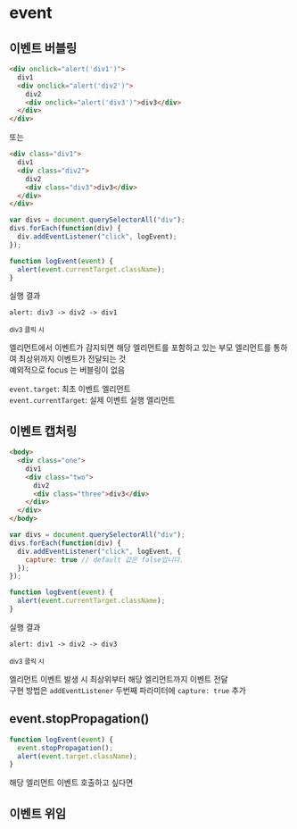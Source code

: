 # event

## 이벤트 버블링

```html
<div onclick="alert('div1')">
  div1
  <div onclick="alert('div2')">
    div2
    <div onclick="alert('div3')">div3</div>
  </div>
</div>
```

또는

```html
<div class="div1">
  div1
  <div class="div2">
    div2
    <div class="div3">div3</div>
  </div>
</div>
```

```javascript
var divs = document.querySelectorAll("div");
divs.forEach(function(div) {
  div.addEventListener("click", logEvent);
});

function logEvent(event) {
  alert(event.currentTarget.className);
}
```

실행 결과

    alert: div3 -> div2 -> div1

<sup>div3 클릭 시</sup>

엘리먼트에서 이벤트가 감지되면 해당 엘리먼트를 포함하고 있는 부모 엘리먼트를 통하여 최상위까지 이벤트가 전달되는 것  
예외적으로 focus 는 버블링이 없음

`event.target`: 최초 이벤트 엘리먼트  
`event.currentTarget`: 실제 이벤트 실행 엘리먼트

## 이벤트 캡처링

```html
<body>
  <div class="one">
    div1
    <div class="two">
      div2
      <div class="three">div3</div>
    </div>
  </div>
</body>
```

```javascript
var divs = document.querySelectorAll("div");
divs.forEach(function(div) {
  div.addEventListener("click", logEvent, {
    capture: true // default 값은 false입니다.
  });
});

function logEvent(event) {
  alert(event.currentTarget.className);
}
```

실행 결과

    alert: div1 -> div2 -> div3

<sup>div3 클릭 시</sup>

엘리먼트 이벤트 발생 시 최상위부터 해당 엘리먼트까지 이벤트 전달  
구현 방법은 `addEventListener` 두번째 파라미터에 `capture: true` 추가

## event.stopPropagation()

```javascript
function logEvent(event) {
  event.stopPropagation();
  alert(event.target.className);
}
```

해당 엘리먼트 이벤트 호출하고 싶다면

## 이벤트 위임
